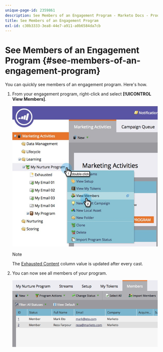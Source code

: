 ```yaml
---
unique-page-id: 2359861
description: See Members of an Engagement Program - Marketo Docs - Product Documentation
title: See Members of an Engagement Program
exl-id: c30b3333-3ea8-44e7-a911-a0b6584da7cb
---
```

# See Members of an Engagement Program {#see-members-of-an-engagement-program}

You can quickly see members of an engagement program. Here's how.

1. From your engagement program, right-click and select **[!UICONTROL View Members]**.

   ![](assets/membersofengagement.jpg)

   >[!NOTE]
   >
   >The  [Exhausted Content](/help/marketo/product-docs/email-marketing/drip-nurturing/creating-an-engagement-program/understanding-engagement-programs.md) column value is updated after every cast.

1. You can now see all members of your program.

   ![](assets/image2014-9-15-17-3a17-3a26.png)
